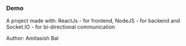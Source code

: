 ### Demo

A project made with: 
ReactJs - for frontend,
NodeJS - for backend and 
Socket.IO - for bi-directional communication

Author: Amitasish Bal
